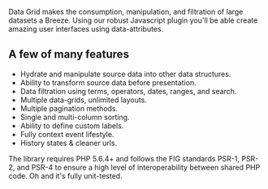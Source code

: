 Data Grid makes the consumption, manipulation, and filtration of large datasets a Breeze. Using our robust Javascript plugin you'll be able create amazing user interfaces using data-attributes.

## A few of many features

- Hydrate and manipulate source data into other data structures.
- Ability to transform source data before presentation.
- Data filtration using terms, operators, dates, ranges, and search.
- Multiple data-grids, unlimited layouts.
- Multiple pagination methods.
- Single and multi-column sorting.
- Ability to define custom labels.
- Fully context event lifestyle.
- History states & cleaner urls.

The library requires PHP 5.6.4+ and follows the FIG standards PSR-1, PSR-2, and PSR-4 to ensure a high level of interoperability between shared PHP code. Oh and it's fully unit-tested.
